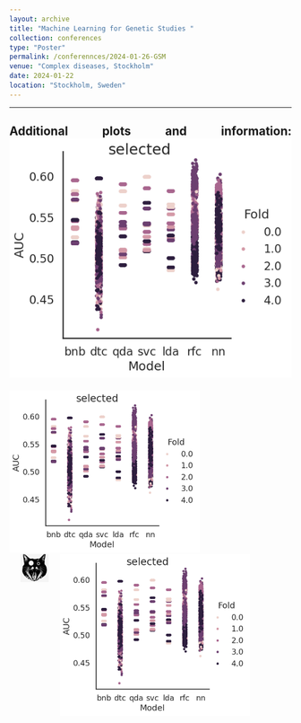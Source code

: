 ```yaml
---
layout: archive
title: "Machine Learning for Genetic Studies "
collection: conferences
type: "Poster"
permalink: /conferennces/2024-01-26-GSM
venue: "Complex diseases, Stockholm"
date: 2024-01-22
location: "Stockholm, Sweden"
---
```

<style> body {text-align: justify} </style> <!-- Justify text. -->

-------
Additional plots and information:
<img src="/images/conference/image.png"
  class="center">
-------

<img class="wp-image-817" style="width:340px;" src="/images/conference/image.png" alt="plot" class="inline"/>
<img class="wp-image-817" style="width:340px;" src="/images/plot.png" alt="plotm" class="inline"/>
<img src="/images/cat.png"
    width="50"
    hspace="20"
    align="left"> 
